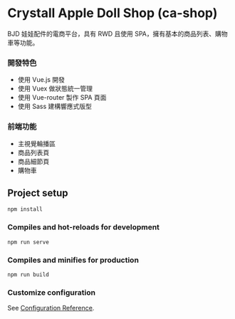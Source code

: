 # Crystall Apple Doll Shop (ca-shop)
BJD 娃娃配件的電商平台，具有 RWD 且使用 SPA，擁有基本的商品列表、購物車等功能。

### 開發特色
* 使用 Vue.js 開發
* 使用 Vuex 做狀態統一管理
* 使用 Vue-router 製作 SPA 頁面
* 使用 Sass 建構響應式版型 

### 前端功能
* 主視覺輪播區
* 商品列表頁
* 商品細節頁
* 購物車

## Project setup
```
npm install
```

### Compiles and hot-reloads for development
```
npm run serve
```

### Compiles and minifies for production
```
npm run build
```

### Customize configuration
See [Configuration Reference](https://cli.vuejs.org/config/).
